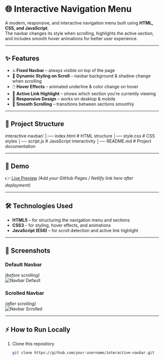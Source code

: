 # 🌐 Interactive Navigation Menu  

A modern, responsive, and interactive navigation menu built using **HTML, CSS, and JavaScript**.  
The navbar changes its style when scrolling, highlights the active section, and includes smooth hover animations for better user experience.  

---

## ✨ Features  

- 🔝 **Fixed Navbar** – always visible on top of the page  
- 🎨 **Dynamic Styling on Scroll** – navbar background & shadow change when scrolling  
- 🖱️ **Hover Effects** – animated underline & color change on hover  
- 📍 **Active Link Highlight** – shows which section you’re currently viewing  
- 📱 **Responsive Design** – works on desktop & mobile  
- 🌊 **Smooth Scrolling** – transitions between sections smoothly  

---

## 📂 Project Structure  

interactive-navbar/
│── index.html # HTML structure
│── style.css # CSS styles
│── script.js # JavaScript interactivity
│── README.md # Project documentation

---

## 🚀 Demo  

👉 [Live Preview](#) *(Add your GitHub Pages / Netlify link here after deployment)*  

---

## 🛠️ Technologies Used  

- **HTML5** – for structuring the navigation menu and sections  
- **CSS3** – for styling, hover effects, and animations  
- **JavaScript (ES6)** – for scroll detection and active link highlight  

---

## 📸 Screenshots  

### Default Navbar  
*(before scrolling)*  
![Navbar Default](https://via.placeholder.com/800x200?text=Default+Navbar)  

### Scrolled Navbar  
*(after scrolling)*  
![Navbar Scrolled](https://via.placeholder.com/800x200?text=Scrolled+Navbar)  

---

## ⚡ How to Run Locally  

1. Clone this repository  
   ```bash
   git clone https://github.com/your-username/interactive-navbar.git
